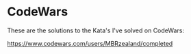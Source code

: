 # CodeWars
These are the solutions to the Kata's I've solved on CodeWars:

https://www.codewars.com/users/MBRzealand/completed

